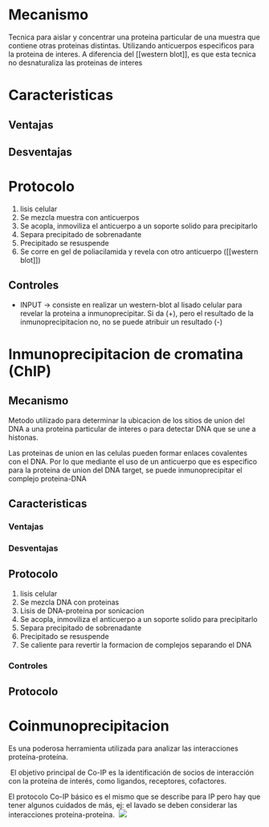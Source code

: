 # Mecanismo
Tecnica para aislar y concentrar una proteina particular de una muestra que contiene otras proteinas distintas. Utilizando anticuerpos especificos para la proteina de interes.
A diferencia del [[western blot]], es que esta tecnica no desnaturaliza las proteinas de interes

# Caracteristicas

## Ventajas

## Desventajas

# Protocolo
1. lisis celular
1. Se mezcla muestra con anticuerpos
2. Se acopla, inmoviliza el anticuerpo a un soporte solido para precipitarlo
3. Separa precipitado de sobrenadante
4. Precipitado se resuspende
5. Se corre en gel de poliacilamida y revela con otro anticuerpo ([[western blot]])

## Controles
- INPUT → consiste en realizar un western-blot al lisado celular para revelar la proteina a inmunoprecipitar. Si da (+), pero el resultado de la inmunoprecipitacion no, no se puede atribuir un resultado (-)

# Inmunoprecipitacion de cromatina (ChIP)
## Mecanismo

Metodo utilizado para determinar la ubicacion de los sitios de union del DNA a una proteina particular de interes o para detectar DNA que se une a histonas.

Las proteinas de union en las celulas pueden formar enlaces covalentes con el DNA. Por lo que mediante el uso de un anticuerpo que es especifico para la proteina de union del DNA target, se puede inmunoprecipitar el complejo proteina-DNA

## Caracteristicas

### Ventajas

### Desventajas

## Protocolo
1. lisis celular
1. Se mezcla DNA con proteinas
2. Lisis de DNA-proteina por sonicacion
3. Se acopla, inmoviliza el anticuerpo a un soporte solido para precipitarlo
4. Separa precipitado de sobrenadante
5. Precipitado se resuspende
6. Se caliente para revertir la formacion de complejos separando el DNA

### Controles



## Protocolo


# Coinmunoprecipitacion

Es una poderosa herramienta utilizada para analizar las interacciones proteína-proteína.

 El objetivo principal de Co-IP es la identificación de socios de interacción con la proteína de interés, como ligandos, receptores, cofactores.

El protocolo Co-IP básico es el mismo que se describe para IP pero hay que tener algunos cuidados de más, ej: el lavado se deben considerar las interacciones proteína-proteína. 
![](https://i.imgur.com/P8d75Oo.png)
